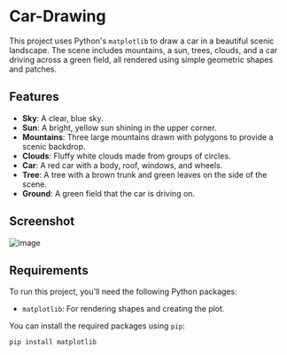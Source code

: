 # Car-Drawing

This project uses Python's `matplotlib` to draw a car in a beautiful scenic landscape. The scene includes mountains, a sun, trees, clouds, and a car driving across a green field, all rendered using simple geometric shapes and patches.

## Features

- **Sky**: A clear, blue sky.
- **Sun**: A bright, yellow sun shining in the upper corner.
- **Mountains**: Three large mountains drawn with polygons to provide a scenic backdrop.
- **Clouds**: Fluffy white clouds made from groups of circles.
- **Car**: A red car with a body, roof, windows, and wheels.
- **Tree**: A tree with a brown trunk and green leaves on the side of the scene.
- **Ground**: A green field that the car is driving on.

## Screenshot
![image](https://github.com/user-attachments/assets/516a45a2-2f8c-4843-b773-1e0b1e4df5a7)


## Requirements

To run this project, you'll need the following Python packages:

- `matplotlib`: For rendering shapes and creating the plot.

You can install the required packages using `pip`:

```bash
pip install matplotlib
